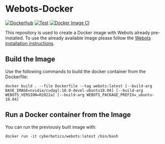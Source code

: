 # Webots-Docker
[![Dockerhub](https://img.shields.io/docker/automated/cyberbotics/webots.svg)](https://hub.docker.com/r/cyberbotics/webots)
[![Test](https://github.com/cyberbotics/webots-docker/workflows/Test/badge.svg)](https://github.com/cyberbotics/webots-docker/actions?query=workflow%3ATest)
[![Docker Image CI](https://github.com/cyberbotics/webots-docker/workflows/Docker%20Image%20CI/badge.svg)](https://github.com/cyberbotics/webots-docker/actions?query=workflow%3A%22Docker+Image+CI%22)

This repository is used to create a Docker image with Webots already pre-installed.
To use the already available image please follow the [Webots installation instructions](https://cyberbotics.com/doc/guide/installation-procedure#installing-the-docker-image).

## Build the Image

Use the following commands to build the docker container from the Dockerfile:

```
docker build . --file Dockerfile --tag webots:latest [--build-arg BASE_IMAGE=nvidia/cudagl:10.0-devel-ubuntu18.04] [--build-arg WEBOTS_VERSION=R2022a] [--build-arg WEBOTS_PACKAGE_PREFIX=_ubuntu-18.04]
```

## Run a Docker container from the Image

You can run the previously built image with:
```
docker run -it cyberbotics/webots:latest /bin/bash
```
